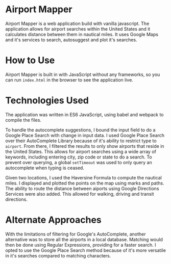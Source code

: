 # Airport Mapper

Airport Mapper is a web application build with vanilla javascript.  The application allows for airport searches within the United States and it calculates distance between them in nautical miles.  It uses Google Maps and it's services to search, autosuggest and plot it's searches.

# How to Use

Airport Mapper is built in with JavaScript without any frameworks, so you can run `index.html` in the browser to see the application live.  

# Technologies Used

The application was written in ES6 JavaScript, using babel and webpack to compile the files.  

To handle the autocomplete suggestions, I bound the input field to do a Google Place Search with change in input data.  I used Google Place Search over their AutoComplete Library because of it's ability to restrict type to `airport`.  From there, I filtered the results to only show airports that reside in the United States.  This allows for airport searches using a wide array of keywords, including entering city, zip code or state to do a search.  To prevent over querying, a global `setTimeout` was used to only query an autocomplete when typing is ceased.

Given two locations, I used the Haversine Formula to compute the nautical miles.  I displayed and plotted the points on the map using marks and paths.  The ability to route the distance between aiports using Google Directions Services were also added.  This allowed for walking, driving and transit directions.

# Alternate Approaches

With the limitations of filtering for Google's AutoComplete, another alternative was to store all the airports in a local database.  Matching would then be done using Regular Expressions, providing for a faster search.  I opted to use the Google Place Search method because of it's more versatile in it's searches compared to matching characters.
